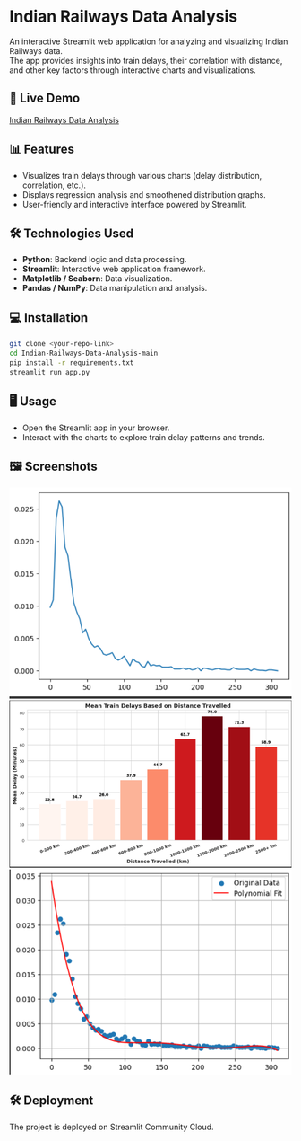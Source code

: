 
# Indian Railways Data Analysis

An interactive Streamlit web application for analyzing and visualizing Indian Railways data.  
The app provides insights into train delays, their correlation with distance, and other key factors through interactive charts and visualizations.

## 🚀 Live Demo
[Indian Railways Data Analysis](https://railway-analysis-madhuj.streamlit.app/)

## 📊 Features
- Visualizes train delays through various charts (delay distribution, correlation, etc.).
- Displays regression analysis and smoothened distribution graphs.
- User-friendly and interactive interface powered by Streamlit.

## 🛠️ Technologies Used
- **Python**: Backend logic and data processing.
- **Streamlit**: Interactive web application framework.
- **Matplotlib / Seaborn**: Data visualization.
- **Pandas / NumPy**: Data manipulation and analysis.

## 💻 Installation
```bash
git clone <your-repo-link>
cd Indian-Railways-Data-Analysis-main
pip install -r requirements.txt
streamlit run app.py
```

## 🖥️ Usage
- Open the Streamlit app in your browser.
- Interact with the charts to explore train delay patterns and trends.

## 🖼️ Screenshots
![Delay Distribution](delay_distribution.png)  
![Distance vs Delay](distance_delay_chart.png)  
![Regression Analysis](regression.png)  

## 🛠️ Deployment
The project is deployed on Streamlit Community Cloud.

